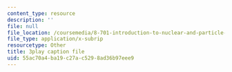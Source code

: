 ```yaml
---
content_type: resource
description: ''
file: null
file_location: /coursemedia/8-701-introduction-to-nuclear-and-particle-physics-fall-2020/55ac70a4ba19c27ac5298ad36b97eee9_u46_GiV2iFc.srt
file_type: application/x-subrip
resourcetype: Other
title: 3play caption file
uid: 55ac70a4-ba19-c27a-c529-8ad36b97eee9
---
```

